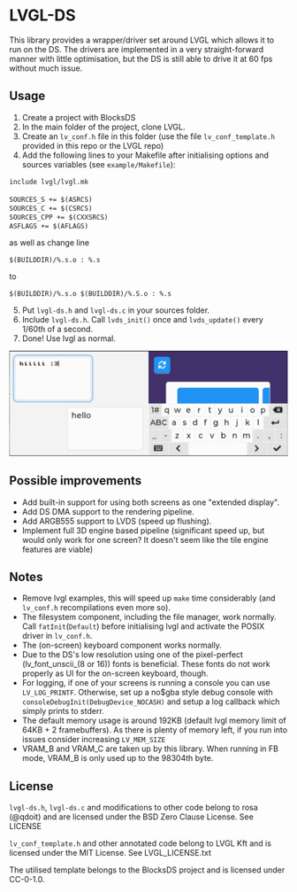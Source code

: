 # LVGL-DS
This library provides a wrapper/driver set around LVGL which allows it to run on the DS. 
The drivers are implemented in a very straight-forward manner with little optimisation, 
but the DS is still able to drive it at 60 fps without much issue.

## Usage

1. Create a project with BlocksDS
2. In the main folder of the project, clone LVGL.
3. Create an `lv_conf.h` file in this folder (use the file `lv_conf_template.h` provided in this repo or the LVGL repo)
4. Add the following lines to your Makefile after initialising options and sources variables (see `example/Makefile`):
```make
include lvgl/lvgl.mk

SOURCES_S += $(ASRCS)
SOURCES_C += $(CSRCS)
SOURCES_CPP += $(CXXSRCS)
ASFLAGS += $(AFLAGS)
```
as well as change line 
```
$(BUILDDIR)/%.s.o : %.s
```
to
```
$(BUILDDIR)/%.s.o $(BUILDDIR)/%.S.o : %.s
```
5. Put `lvgl-ds.h` and `lvgl-ds.c` in your sources folder.
6. Include `lvgl-ds.h`. Call `lvds_init()` once and `lvds_update()` every 1/60th of a second.
7. Done! Use lvgl as normal.

![screenshot of example](examplesc.png)

## Possible improvements
- Add built-in support for using both screens as one "extended display".
- Add DS DMA support to the rendering pipeline.
- Add ARGB555 support to LVDS (speed up flushing).
- Implement full 3D engine based pipeline (significant speed up, but would only work for one screen? It doesn't seem like the tile engine features are viable)

## Notes
- Remove lvgl examples, this will speed up `make` time considerably (and `lv_conf.h` recompilations even more so).
- The filesystem component, including the file manager, work normally. Call `fatInit`(`Default`) before initialising lvgl and activate the POSIX driver in `lv_conf.h`.
- The (on-screen) keyboard component works normally.
- Due to the DS's low resolution using one of the pixel-perfect (lv_font_unscii_(8 or 16)) fonts is beneficial. These fonts do not work properly as UI for the on-screen keyboard, though.
- For logging, if one of your screens is running a console you can use `LV_LOG_PRINTF`. Otherwise, set up a no$gba style debug console with `consoleDebugInit(DebugDevice_NOCASH)` and setup a log callback which simply prints to stderr.
- The default memory usage is around 192KB (default lvgl memory limit of 64KB + 2 framebuffers). As there is plenty of memory left, if you run into issues consider increasing `LV_MEM_SIZE`
- VRAM_B and VRAM_C are taken up by this library. When running in FB mode, VRAM_B is only used up to the 98304th byte.


## License
`lvgl-ds.h`, `lvgl-ds.c` and modifications to other code belong to rosa (@qdoit) and are licensed under the BSD Zero Clause License. See LICENSE

`lv_conf_template.h` and other annotated code belong to LVGL Kft and is licensed under the MIT License. See LVGL_LICENSE.txt

The utilised template belongs to the BlocksDS project and is licensed under CC-0-1.0.
